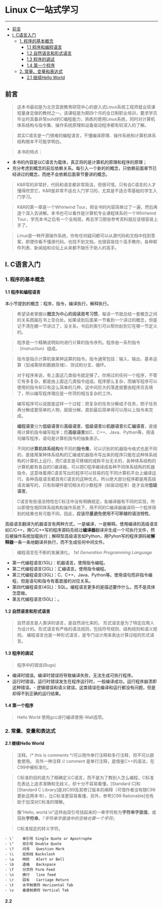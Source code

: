 
# Linux C一站式学习
-------------------
- [前言](#前言)
- [I. C语言入门](#I-C语言入门)
	- [1. 程序的基本概念](#1-程序的基本概念)
		- [1.1 程序和编程语言](#11-程序和编程语言)
		- [1.2 自然语言和形式语言](#12-自然语言和形式语言)
		- [1.3 程序的调试](#13-程序的调试)
		- [1.4 第一个程序](#14-第一个程序)
	- [2. 常量、变量和表达式](#2.-常量、变量和表达式)
		- [2.1 继续Hello World](#2.1-继续Hello-World)

## 前言
> 这本书最初是为北京亚嵌教育研究中心的嵌入式Linux系统工程师就业班课程量身定做的教材之一。该课程是为期四个月的全日制职业培训，要求学员毕业时具备非常solid的C编程能力，熟练的使用Linux系统，同时对计算机体系结构与指令集、操作系统原理和设备驱动程序都有较深入的了解。

> 其实C语言是一门很难的编程语言，不懂编译原理、操作系统和计算机体系结构根本不可能学明白。

> 本书的特点：  
- 本书的内容是以C语言为载体，真正将的是计算机的原理和程序的原理；
- 充分考虑到概念的前后依赖关系。每引入一个新的的概念，只依赖前面章节已经讲过的概念，而绝不会依赖后面章节要讲的概念。

> K&R写的非常好，代码和语言都非常简洁，但很可惜，只有会C语言的人才懂得欣赏它，K&R是非常不适合入门学习的，尤其是不适合零基础的学生入门学习。
	

> K&R的第一章是一个Whirlwind Tour，把全书的内容简单过了一遍，然后再逐个深入去讲解。本书也可以看作是计算机专业课程体系的一个Whirlwind Tour，学完本书之后有一个全局观，再去学习那些参考资料就应该很容易上手了。

> Linux是一种开源操作系统，你有任何疑问都可以从源代码和文档中找到答案，即使你看不懂源代码，也找不到文档，也很容易找个高手教你，各种邮件列表、新闻组和论坛上从来都不缺乐于助人的高手。

## I. C语言入门
### 1. 程序的基本概念

#### 1.1 程序和编程语言
本小节提到的概念：程序，指令，编译执行，解释执行。

> 希望读者掌握以**概念为中心的阅读思考习惯**，每读一节就总结一套概念之间的关系图画在书上空白处。如果读到后面某一节看到一个讲过的概念，但是记不清在娜一节讲过了，没关系，书后的索引可以帮你赵到它在哪一节定义的。

> 程序是一个精确说明如何进行计算的指令序列。程序由一系列指令（Instruction）组成。

> 指令是指示计算机做某种运算的指令。指令通常包括：输入、输出、基本运算（加减乘除和数据存储）、测试和分支、循环。

> 对于程序来说，有上面这几类指令就足够了。你用过的任何一个程序，不管它有多复杂，都是由上面这几类指令组成。程序那么复杂，而编写程序可以使用的指令却只有这么简单的几种，这中间巨大的落差就要由程序员去填了，所以编写程序理应是一件项的相当复杂的工作。

> 编写程序可以说就是这样一个过程：把复杂的任务分解成子任务，把子任务再分解成更简单的人物，层层分解，直到最后简单得可以用以上指令来完成。

> **编程语言**分为**低级语言**和**高级语言**。**低级语言**如**机器语言**和**汇编语言**，直接用计算机指令编写程序；而**高级语言**如C、C++、Java、Python等，用语句编写程序，语句是计算机指令的抽象表示。

> 不同的**计算机体系结构**有不同的**指令集**，可以识别的机器指令格式也是不同的，直接用某种体系结构的汇编或机器指令写出来的程序只能在这种体系结构的计算机上运行，而C语言是可移植的或称平台无关的，各种体系结构的计算机都有各自的C编译器，可以把C程序编译成各种不同体系结构的机器指令，这意味着用C语言写出的程序可以轻易的在不同计算机平台上编译运行。各种高级语言都具有C语言的这种优点。所以绝大部分程序都是用高级语言编写的，只有和硬件密切相关的少数程序（如驱动程序）是才会用**低级语言**。

> C语言有些语法特性在C标注中没有明确规定，各编译器有不同的实现，所以即使在相同体系结构和操作系统下，用不同的C编译器编译同一个程序得到的结果也有可能不同，因此，**应该尽量避免使用不可移植的语法特性**。

高级语言翻译为机器语言有两种方式，一是编译，一是解释。使用编译的高级语言如C/C++，用C/C++写的程序源码先经过**编译器**翻译并生成一个可执行文件，然后被操作系统加载执行；解释型高级语言如Python，用Pyhon写的程序源码被**解释器**一条一条地翻译并执行，而不生成任何中间文件。

> 编程语言在不断的发展演化。
*1st Generation Programming Language*
- 第一代编程语言(1GL)：机器语言。使用指令编程。
- 第二代编程语言(2GL)：汇编语言。使用指令编程。
- 第三代编程语言(3GL)：C、C++、Java、Python等。使用语句而非指令编程，但是语句和指令有着直接的对应关系。
- 第四代编程语言(4GL)：SQL。编程语言更多的是描述要作什么，而不是具体怎麼做。
- 第五代编程语言(5GL)：。

#### 1.2 自然语言和形式语言
> 自然语言是人类讲的语言，是自然进化来的。
> 形式语言是为了特定应用人为设计的。形式语言有严格的语法规则，包括符号规则、结构规则和语义规则。
> 编程语言也是一种形式语言，是专门设计用来表达计算过程的形式语言。

#### 1.3 程序的调试
> 程序中的错误(Bugs)
- 编译时错误。编译时错误将导致编译失败，无法生成可执行程序。
- 运行时错误。运行时错误发生在程序运行时，一般编译成功，运行程序崩溃即这种错误。- 逻辑错误和语义错误。这类错误在编译和运行都没有问题，但是却得不到正确的运行结果。

#### 1.4 第一个程序
> Hello World
> 使用gcc进行编译使用-Wall选项。

### 2. 常量、变量和表达式
#### 2.1 继续Hello World
> 注释。/\* this is comments  \*/可以用作单行注释和多行注释，但不可以嵌套使用。 另外一种注释 // comment 是单行注释，是借鉴C++的语法，在C99中被标准化。

> C标准的目的是为了精确定义C语言，而不是为了教别人怎么编程，C标准在表达上追求准确和无歧义，却十分不容易看懂，[Standard C]和[Standard C Library]是对C89及其修订版本的阐释（可惜作者没有随C99更新这两本书），比C标准更容易看懂，另外，参考[C99 Rationable]也有助于加深对C标准的理解。

> 像“Hello, world.\n”这样由双引号括起来的一串字符称为**字符串字面值**，或简称**字符串**。『*字符串字面值中的空格也算一个字符*』

> C标准规定的转义字符。  

	- \'	单引号 Single Quote or Apostrophe
	- \"	双引号 Double Quote
	- \?	问号   Question Mark
	- \\	反斜线 Backslash
	- \a	响铃   Alert or Bell
	- \b	退格   Backspace
	- \f	分页符 Form Feed
	- \n	换行   line feed
	- \r	回车   Carriage Return
	- \t	水平制表符 Horizontal Tab
	- \v	垂直制表符 Vertical Tab

#### 2.2 
